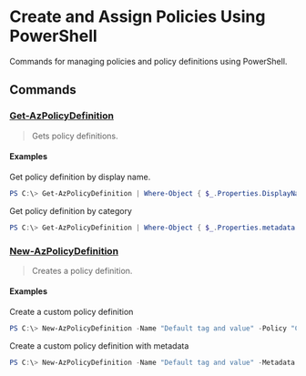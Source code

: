 # Create and Assign Policies Using PowerShell

Commands for managing policies and policy definitions using PowerShell.

## Commands

### [Get-AzPolicyDefinition](https://docs.microsoft.com/en-us/powershell/module/az.resources/get-azpolicydefinition?view=azps-2.5.0)

>Gets policy definitions. 

#### Examples

Get policy definition by display name.

``` powershell
PS C:\> Get-AzPolicyDefinition | Where-Object { $_.Properties.DisplayName -eq "Require specified tag" }
```

Get policy definition by category

``` powershell
PS C:\> Get-AzPolicyDefinition | Where-Object { $_.Properties.metadata.category -eq "General" }
```
### [New-AzPolicyDefinition](https://docs.microsoft.com/en-us/powershell/module/az.resources/new-azpolicydefinition?view=azps-2.5.0)

>Creates a policy definition. 

#### Examples

Create a custom policy definition

``` powershell
PS C:\> New-AzPolicyDefinition -Name "Default tag and value" -Policy "C:\policy-rule.json"
```

Create a custom policy definition with metadata

``` powershell
PS C:\> New-AzPolicyDefinition -Name "Default tag and value" -Metadata '{"category": "Cost Management"}' -Policy "C:\policy-rule.json" 
```
